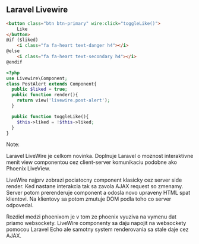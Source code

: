 ## Laravel Livewire

```html
<button class="btn btn-primary" wire:click="toggleLike()">
    Like
</button>
@if ($liked)
    <i class="fa fa-heart text-danger h4"></i>
@else
    <i class="fa fa-heart text-secondary h4"></i>
@endif
```

```php
<?php
use Livewire\Component;
class PostAlert extends Component{
  public $liked = true;
  public function render(){
    return view('livewire.post-alert');
  }

  public function toggleLike(){
    $this->liked = !$this->liked;
  }
}
```

Note:

Laravel LiveWire je celkom novinka. Doplnuje Laravel o moznost interaktivne menit view componentou cez client-server komunikaciu podobne ako Phoenix LiveView.

LiveWire najprv zobrazi pociatocny component klasicky cez server side render. Ked nastane interakcia tak sa zavola AJAX request so zmenamy. Server potom prerenderuje component a odosla novo upraveny HTML spat klientovi. 
Na klientovy sa potom zmutuje DOM podla toho co server odpovedal.

Rozdiel medzi phoenixom je v tom ze phoenix vyuziva na vymenu dat priamo websockety.
LiveWire componenty sa daju napojit na websockety pomocou Laravel Echo ale samotny system renderovania sa stale daje cez AJAX.
